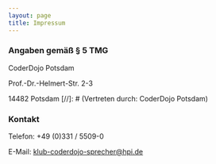 ```yaml
---
layout: page
title: Impressum
---
```


### Angaben gemäß § 5 TMG

CoderDojo Potsdam

Prof.-Dr.-Helmert-Str. 2-3

14482 Potsdam
[//]: # (Vertreten durch: CoderDojo Potsdam)

### Kontakt

Telefon: +49 (0)331 / 5509-0

E-Mail: [klub-coderdojo-sprecher@hpi.de](mailto:klub-coderdojo-sprecher@hpi.de)
